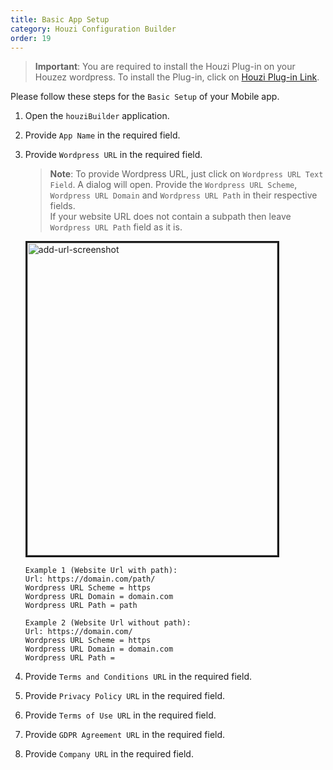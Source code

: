 ```yaml
---
title: Basic App Setup
category: Houzi Configuration Builder
order: 19
---
```


> **Important**: You are required to install the Houzi Plug-in on your Houzez wordpress. To install the Plug-in, click on [Houzi Plug-in Link](https://github.com/AdilSoomro/houzez-mobile-api).

Please follow these steps for the `Basic Setup` of your Mobile app.

1. Open the `houziBuilder` application.
2. Provide `App Name` in the required field.
3. Provide `Wordpress URL` in the required field.   

    > **Note**: To provide Wordpress URL, just click on `Wordpress URL Text Field`. A dialog will open. Provide the `Wordpress URL Scheme`, `Wordpress URL Domain` and `Wordpress URL Path` in their respective fields.  
    If your website URL does not contain a subpath then leave `Wordpress URL Path` field as it is.
     
    <img src="https://houzi-docs.booleanbites.com/images/add-url-screenshot.png" alt="add-url-screenshot" title="add-url-screenshot" height="500" width = "400" border= "3px solid"/> 

    ```
    Example 1 (Website Url with path):
    Url: https://domain.com/path/
    Wordpress URL Scheme = https
    Wordpress URL Domain = domain.com
    Wordpress URL Path = path

    Example 2 (Website Url without path):
    Url: https://domain.com/
    Wordpress URL Scheme = https
    Wordpress URL Domain = domain.com
    Wordpress URL Path = 
    ```

4. Provide `Terms and Conditions URL` in the required field.
5. Provide `Privacy Policy URL` in the required field.
6. Provide `Terms of Use URL` in the required field.
7. Provide `GDPR Agreement URL` in the required field.
8. Provide `Company URL` in the required field.